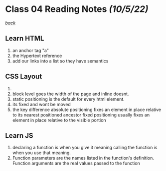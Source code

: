 # Class 04 Reading Notes *(10/5/22)*

[*back*](../README.md)

## Learn HTML

1. an anchor tag "a"
2. the Hypertext reference
3. add our links into a list so they have semantics

## CSS Layout

1. 
2. block level goes the width of the page and inline doesnt.
3. static positioning is the default for every html element.
4. its fixed and wont be moved
5. the key difference absolute positioning fixes an element in place relative to its nearest positioned ancestor fixed positioning usually fixes an element in place relative to the visible portion

## Learn JS

1. declaring a function is when you give it meaning calling the function is when you use that meaning.
2. Function parameters are the names listed in the function's definition. Function arguments are the real values passed to the function
